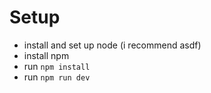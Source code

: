 # Setup

- install and set up node (i recommend asdf)
- install npm
- run `npm install`
- run `npm run dev`
